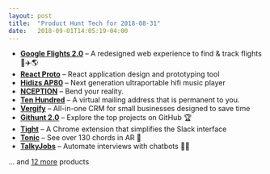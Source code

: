 ```yaml
---
layout: post
title:  "Product Hunt Tech for 2018-08-31"
date:   2018-09-01T14:05:19-04:00
---
```


* **[Google Flights 2.0](https://www.producthunt.com/posts/google-flights-2-0?utm_campaign=producthunt-api&utm_medium=api&utm_source=Application%3A+Daily+Digest+RSS+%28ID%3A+3202%29)** – A redesigned web experience to find & track flights 🔎✈️🌎
* **[React Proto](https://www.producthunt.com/posts/react-proto?utm_campaign=producthunt-api&utm_medium=api&utm_source=Application%3A+Daily+Digest+RSS+%28ID%3A+3202%29)** – React application design and prototyping tool
* **[Hidizs AP80](https://www.producthunt.com/posts/hidizs-ap80?utm_campaign=producthunt-api&utm_medium=api&utm_source=Application%3A+Daily+Digest+RSS+%28ID%3A+3202%29)** – Next generation ultraportable hifi music player
* **[NCEPTION](https://www.producthunt.com/posts/nception?utm_campaign=producthunt-api&utm_medium=api&utm_source=Application%3A+Daily+Digest+RSS+%28ID%3A+3202%29)** – Bend your reality.
* **[Ten Hundred](https://www.producthunt.com/posts/ten-hundred?utm_campaign=producthunt-api&utm_medium=api&utm_source=Application%3A+Daily+Digest+RSS+%28ID%3A+3202%29)** – A virtual mailing address that is permanent to you.
* **[Vergify](https://www.producthunt.com/posts/vergify?utm_campaign=producthunt-api&utm_medium=api&utm_source=Application%3A+Daily+Digest+RSS+%28ID%3A+3202%29)** – All-in-one CRM for small businesses designed to save time
* **[Githunt 2.0](https://www.producthunt.com/posts/githunt-2-0?utm_campaign=producthunt-api&utm_medium=api&utm_source=Application%3A+Daily+Digest+RSS+%28ID%3A+3202%29)** – Explore the top projects on GitHub 🏆
* **[Tight](https://www.producthunt.com/posts/tight?utm_campaign=producthunt-api&utm_medium=api&utm_source=Application%3A+Daily+Digest+RSS+%28ID%3A+3202%29)** – A Chrome extension that simplifies the Slack interface
* **[Tonic](https://www.producthunt.com/posts/tonic-2?utm_campaign=producthunt-api&utm_medium=api&utm_source=Application%3A+Daily+Digest+RSS+%28ID%3A+3202%29)** – See over 130 chords in AR 🎹
* **[TalkyJobs](https://www.producthunt.com/posts/talkyjobs?utm_campaign=producthunt-api&utm_medium=api&utm_source=Application%3A+Daily+Digest+RSS+%28ID%3A+3202%29)** – Automate interviews with chatbots 🤖🤖

… and [12 more](https://www.producthunt.com/tech) products
